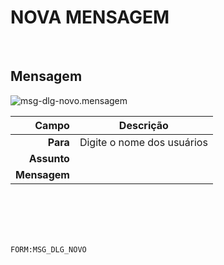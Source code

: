 # NOVA MENSAGEM
<br>

## Mensagem
![msg-dlg-novo.mensagem](https://raw.githubusercontent.com/netforcews/docs-erp/master/geral/imagens/msg-dlg-novo.mensagem.png)

Campo | Descrição
--:|---
**Para** | Digite o nome dos usuários
**Assunto** | 
**Mensagem** | 
<br>
<br>
<br>
<br>

```FORM:MSG_DLG_NOVO```
